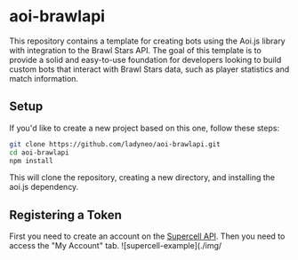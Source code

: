 # aoi-brawlapi
This repository contains a template for creating bots using the Aoi.js library with integration to the Brawl Stars API. The goal of this template is to provide a solid and easy-to-use foundation for developers looking to build custom bots that interact with Brawl Stars data, such as player statistics and match information.

## Setup
If you'd like to create a new project based on this one, follow these steps:
```bash
git clone https://github.com/ladyneo/aoi-brawlapi.git
cd aoi-brawlapi
npm install
```
This will clone the repository, creating a new directory, and installing the aoi.js dependency.

## Registering a Token
First you need to create an account on the [Supercell API](https://developer.brawlstars.com/#/key/74b57cfc-961f-486b-b3d7-52d1fde4528d).
Then you need to access the "My Account" tab.
![supercell-example](./img/
